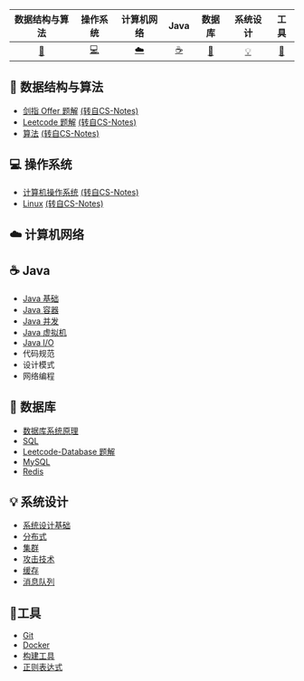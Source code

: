 |           数据结构与算法           |  操作系统  | 计算机网络 |   Java   |    数据库     | 系统设计 |   工具   |
| :--------------------------------: | :--------: | :--------: | :------: | :-----------: | :------: | :------: |
| [:rocket:](#rocket-数据结构与算法) | [:computer:](#computer-操作系统) |  [:cloud:](#cloud-计算机网络)   | [:coffee:](#coffee-Java) | [:floppy_disk:](#floppy_disk-数据库) |  [:bulb:](#bulb-系统设计)  | [:hammer:](#hammer-工具) |



## :rocket: ​数据结构与算法

- [剑指 Offer 题解](https://github.com/CyC2018/CS-Notes/blob/master/docs/notes/剑指%20offer%20题解.md)  [(转自CS-Notes)](https://github.com/CyC2018/CS-Notes)
- [Leetcode 题解](https://github.com/CyC2018/CS-Notes/blob/master/docs/notes/Leetcode%20题解.md)   [(转自CS-Notes)](https://github.com/CyC2018/CS-Notes)
- [算法](https://github.com/CyC2018/CS-Notes/blob/master/docs/notes/算法.md)  [(转自CS-Notes)](https://github.com/CyC2018/CS-Notes)

## :computer: 操作系统

- [计算机操作系统](https://github.com/CyC2018/CS-Notes/blob/master/docs/notes/计算机操作系统.md)  [(转自CS-Notes)](https://github.com/CyC2018/CS-Notes)
- [Linux](https://github.com/CyC2018/CS-Notes/blob/master/docs/notes/Linux.md)  [(转自CS-Notes)](https://github.com/CyC2018/CS-Notes)

## :cloud: 计算机网络 

## :coffee: Java

- [Java 基础](https://github.com/CyC2018/CS-Notes/blob/master/docs/notes/Java%20基础.md)
- [Java 容器](https://github.com/CyC2018/CS-Notes/blob/master/docs/notes/Java%20容器.md)
- [Java 并发](https://github.com/CyC2018/CS-Notes/blob/master/docs/notes/Java%20并发.md)
- [Java 虚拟机](https://github.com/CyC2018/CS-Notes/blob/master/docs/notes/Java%20虚拟机.md)
- [Java I/O](https://github.com/CyC2018/CS-Notes/blob/master/docs/notes/Java%20IO.md)
- 代码规范
- 设计模式
- 网络编程

## :floppy_disk: 数据库 

-   [数据库系统原理](https://github.com/CyC2018/CS-Notes/blob/master/docs/notes/数据库系统原理.md)
-   [SQL](https://github.com/CyC2018/CS-Notes/blob/master/docs/notes/SQL.md)
-   [Leetcode-Database 题解](https://github.com/CyC2018/CS-Notes/blob/master/docs/notes/Leetcode-Database%20题解.md)
-   [MySQL](https://github.com/CyC2018/CS-Notes/blob/master/docs/notes/MySQL.md)
-   [Redis](https://github.com/CyC2018/CS-Notes/blob/master/docs/notes/Redis.md)

## :bulb: 系统设计 

- [系统设计基础](https://github.com/CyC2018/CS-Notes/blob/master/docs/notes/系统设计基础.md)
- [分布式](https://github.com/CyC2018/CS-Notes/blob/master/docs/notes/分布式.md)
- [集群](https://github.com/CyC2018/CS-Notes/blob/master/docs/notes/集群.md)
- [攻击技术](https://github.com/CyC2018/CS-Notes/blob/master/docs/notes/攻击技术.md)
- [缓存](https://github.com/CyC2018/CS-Notes/blob/master/docs/notes/缓存.md)
- [消息队列](https://github.com/CyC2018/CS-Notes/blob/master/docs/notes/消息队列.md)

## :hammer: ​工具 

- [Git](https://github.com/CyC2018/CS-Notes/blob/master/docs/notes/Git.md)
- [Docker](https://github.com/CyC2018/CS-Notes/blob/master/docs/notes/Docker.md)
- [构建工具](https://github.com/CyC2018/CS-Notes/blob/master/docs/notes/构建工具.md)
- [正则表达式](https://github.com/CyC2018/CS-Notes/blob/master/docs/notes/正则表达式.md)


